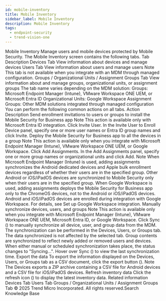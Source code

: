 ```yaml
---
id: mobile-inventory
title: Mobile Inventory
sidebar_label: Mobile Inventory
description: Mobile Inventory
tags:
  - endpoint-security
  - trend-vision-one
---
```


 Mobile Inventory Manage users and mobile devices protected by Mobile Security. The Mobile Inventory screen contains the following tabs. Tab Description Devices Tab View information about devices and manage devices Users Tab View information about users and manage users Note This tab is not available when you integrate with an MDM through managed configuration. Groups / Organizational Units / Assignment Groups Tab View information about and manage groups, organizational units, or assignment groups The tab name varies depending on the MDM solution: Groups: Microsoft Endpoint Manager (Intune), VMware Workspace ONE UEM, or Microsoft Entra ID Organizational Units: Google Workspace Assignment Groups: Other MDM solutions integrated through managed configuration You can perform the following common actions on all tabs. Action Description Send enrollment invitations to users or groups to install the Mobile Security for Business app Note This action is available only with Microsoft Entra ID integration. Click Invite User. In the Invite User to Enroll Device panel, specify one or more user names or Entra ID group names and click Invite. Deploy the Mobile Security for Business app to all the devices in a group Note This action is available only when you integrate with Microsoft Endpoint Manager (Intune), VMware Workspace ONE UEM, or Google Workspace. Click Add Assignments. In the Add Assignments panel, specify one or more group names or organizational units and click Add. Note When Microsoft Endpoint Manager (Intune) is used, adding assignments synchronizes the Android dedicated devices and Apple bulk enrollment devices regardless of whether their users are in the specified group. Other Android or iOS/iPadOS devices are synchronized to Mobile Security only when their users are in the specified group. When Google Workspace is used, adding assignments deploys the Mobile Security for Business app only to the ChromeOS devices, not to the Android or iOS/iPadOS devices. Android and iOS/iPadOS devices are enrolled during integration with Google Workspace. For details, see Set up Google Workspace integration. Manually synchronize devices, users, and groups Note This action is available only when you integrate with Microsoft Endpoint Manager (Intune), VMware Workspace ONE UEM, Microsoft Entra ID, or Google Workspace. Click Sync () to manually synchronize all device, user, and group data from the MDM. The synchronization can be performed in the Devices, Users, or Groups tab. The data synchronized is not affected by the selected tab. Group contents are synchronized to reflect newly added or removed users and devices. When either manual or scheduled synchronization takes place, the status changes to "Syncing...". Hover over Sync () to view the last synchronization time. Export the data To export the information displayed on the Devices, Users, or Groups tab as a CSV document, click the export button (). Note The Devices exports a ZIP archive containing a CSV file for Android devices and a CSV file for iOS/iPadOS devices. Refresh inventory data Click the refresh icon () to display the latest inventory data. Related information Devices Tab Users Tab Groups / Organizational Units / Assignment Groups Tab © 2025 Trend Micro Incorporated. All rights reserved.Search Knowledge Base